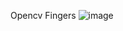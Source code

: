 Opencv Fingers
![image](https://user-images.githubusercontent.com/68842142/209472959-817a08de-3e62-43b4-ae78-34a550159150.png)
